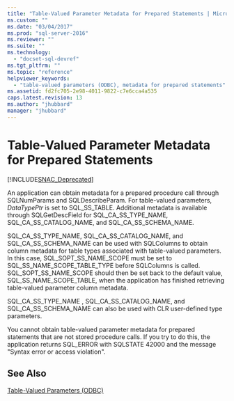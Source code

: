 ```yaml
---
title: "Table-Valued Parameter Metadata for Prepared Statements | Microsoft Docs"
ms.custom: ""
ms.date: "03/04/2017"
ms.prod: "sql-server-2016"
ms.reviewer: ""
ms.suite: ""
ms.technology: 
  - "docset-sql-devref"
ms.tgt_pltfrm: ""
ms.topic: "reference"
helpviewer_keywords: 
  - "table-valued parameters (ODBC), metadata for prepared statements"
ms.assetid: fd2fc705-2e98-4011-9822-c7e6cca4a535
caps.latest.revision: 13
ms.author: "jhubbard"
manager: "jhubbard"
---
```

# Table-Valued Parameter Metadata for Prepared Statements
[!INCLUDE[SNAC_Deprecated](../../relational-databases/extended-stored-procedures-reference/includes/snac-deprecated.md)]

  An application can obtain metadata for a prepared procedure call through SQLNumParams and SQLDescribeParam. For table-valued parameters, *DataTypePtr* is set to SQL_SS_TABLE. Additional metadata is available through SQLGetDescField for SQL_CA_SS_TYPE_NAME, SQL_CA_SS_CATALOG_NAME, and SQL_CA_SS_SCHEMA_NAME.  
  
 SQL_CA_SS_TYPE_NAME, SQL_CA_SS_CATALOG_NAME, and SQL_CA_SS_SCHEMA_NAME can be used with SQLColumns to obtain column metadata for table types associated with table-valued parameters. In this case, SQL_SOPT_SS_NAME_SCOPE must be set to SQL_SS_NAME_SCOPE_TABLE_TYPE before SQLColumns is called. SQL_SOPT_SS_NAME_SCOPE should then be set back to the default value, SQL_SS_NAME_SCOPE_TABLE, when the application has finished retrieving table-valued parameter column metadata.  
  
 SQL_CA_SS_TYPE_NAME , SQL_CA_SS_CATALOG_NAME, and SQL_CA_SS_SCHEMA_NAME can also be used with CLR user-defined type parameters.  
  
 You cannot obtain table-valued parameter metadata for prepared statements that are not stored procedure calls. If you try to do this, the application returns SQL_ERROR with SQLSTATE 42000 and the message "Syntax error or access violation".  
  
## See Also  
 [Table-Valued Parameters &#40;ODBC&#41;](../../relational-databases/native-client-odbc-table-valued-parameters/table-valued-parameters-odbc.md)  
  
  